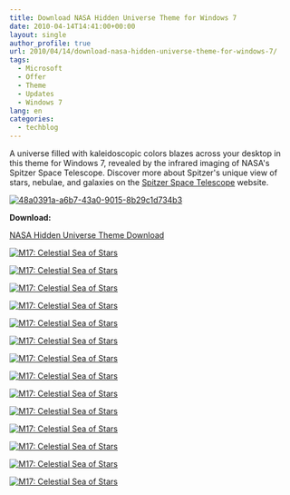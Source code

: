 ```yaml
---
title: Download NASA Hidden Universe Theme for Windows 7
date: 2010-04-14T14:41:00+00:00
layout: single
author_profile: true
url: 2010/04/14/download-nasa-hidden-universe-theme-for-windows-7/
tags:
  - Microsoft
  - Offer
  - Theme
  - Updates
  - Windows 7
lang: en
categories: 
  - techblog
---
```

A universe filled with kaleidoscopic colors blazes across your desktop in this theme for Windows 7, revealed by the infrared imaging of NASA's Spitzer Space Telescope. Discover more about Spitzer's unique view of stars, nebulae, and galaxies on the [Spitzer Space Telescope](http://go.microsoft.com/fwlink/?LinkID=187616) website.

[![48a0391a-a6b7-43a0-9015-8b29c1d734b3](http://lh5.ggpht.com/_vaUVXcmC3OI/S8XNKY96FeI/AAAAAAAAB7c/iJFe_2ZQTvs/48a0391a-a6b7-43a0-9015-8b29c1d734b3%5B6%5D.jpg?imgmax=800 "48a0391a-a6b7-43a0-9015-8b29c1d734b3")](http://download.microsoft.com/download/f/D/8/FD80790C-926E-40C4-A3AA-125F91DF49DD/NASAHiddenUniverse.themepack) 

**Download:**

[NASA Hidden Universe Theme Download](http://download.microsoft.com/download/F/D/8/FD80790C-926E-40C4-A3AA-125F91DF49DD/NASAHiddenUniverse.themepack)

[![M17: Celestial Sea of Stars](http://www.windowsobserver.com/images/blog_images/NASAHiddenUniverseWindows7Theme_EFAB/01spitzeromeganebula_thumb.jpg "M17: Celestial Sea of Stars")](http://www.windowsobserver.com/images/blog_images/NASAHiddenUniverseWindows7Theme_EFAB/01spitzeromeganebula.jpg)

[![M17: Celestial Sea of Stars](http://www.windowsobserver.com/images/blog_images/NASAHiddenUniverseWindows7Theme_EFAB/02spitzerlmc_thumb.jpg "M17: Celestial Sea of Stars")](http://www.windowsobserver.com/images/blog_images/NASAHiddenUniverseWindows7Theme_EFAB/02spitzerlmc.jpg)

[![M17: Celestial Sea of Stars](http://www.windowsobserver.com/images/blog_images/NASAHiddenUniverseWindows7Theme_EFAB/03spitzerw5nebula_thumb.jpg "M17: Celestial Sea of Stars")](http://www.windowsobserver.com/images/blog_images/NASAHiddenUniverseWindows7Theme_EFAB/03spitzerw5nebula.jpg) 

[![M17: Celestial Sea of Stars](http://www.windowsobserver.com/images/blog_images/NASAHiddenUniverseWindows7Theme_EFAB/04spitzerhelixnebula_thumb.jpg "M17: Celestial Sea of Stars")](http://www.windowsobserver.com/images/blog_images/NASAHiddenUniverseWindows7Theme_EFAB/04spitzerhelixnebula.jpg)

[![M17: Celestial Sea of Stars](http://www.windowsobserver.com/images/blog_images/NASAHiddenUniverseWindows7Theme_EFAB/05spitzerpleiades_thumb.jpg "M17: Celestial Sea of Stars")](http://www.windowsobserver.com/images/blog_images/NASAHiddenUniverseWindows7Theme_EFAB/05spitzerpleiades.jpg)

[![M17: Celestial Sea of Stars](http://www.windowsobserver.com/images/blog_images/NASAHiddenUniverseWindows7Theme_EFAB/06spitzergalacticcenter_thumb.jpg "M17: Celestial Sea of Stars")](http://www.windowsobserver.com/images/blog_images/NASAHiddenUniverseWindows7Theme_EFAB/06spitzergalacticcenter.jpg)

[![M17: Celestial Sea of Stars](http://www.windowsobserver.com/images/blog_images/NASAHiddenUniverseWindows7Theme_EFAB/07spitzerwhirlpoolgalaxy_thumb.jpg "M17: Celestial Sea of Stars")](http://www.windowsobserver.com/images/blog_images/NASAHiddenUniverseWindows7Theme_EFAB/07spitzerwhirlpoolgalaxy.jpg)

[![M17: Celestial Sea of Stars](http://www.windowsobserver.com/images/blog_images/NASAHiddenUniverseWindows7Theme_EFAB/08spitzerorionnebula_thumb.jpg "M17: Celestial Sea of Stars")](http://www.windowsobserver.com/images/blog_images/NASAHiddenUniverseWindows7Theme_EFAB/08spitzerorionnebula.jpg)

[![M17: Celestial Sea of Stars](http://www.windowsobserver.com/images/blog_images/NASAHiddenUniverseWindows7Theme_EFAB/09spitzerrhooph_thumb.jpg "M17: Celestial Sea of Stars")](http://www.windowsobserver.com/images/blog_images/NASAHiddenUniverseWindows7Theme_EFAB/09spitzerrhooph.jpg)

[![M17: Celestial Sea of Stars](http://www.windowsobserver.com/images/blog_images/NASAHiddenUniverseWindows7Theme_EFAB/10spitzerpinwheelgalaxy_thumb.jpg "M17: Celestial Sea of Stars")](http://www.windowsobserver.com/images/blog_images/NASAHiddenUniverseWindows7Theme_EFAB/10spitzerpinwheelgalaxy.jpg)

[![M17: Celestial Sea of Stars](http://www.windowsobserver.com/images/blog_images/NASAHiddenUniverseWindows7Theme_EFAB/11spitzeretacar_thumb.jpg "M17: Celestial Sea of Stars")](http://www.windowsobserver.com/images/blog_images/NASAHiddenUniverseWindows7Theme_EFAB/11spitzeretacar.jpg)

[![M17: Celestial Sea of Stars](http://www.windowsobserver.com/images/blog_images/NASAHiddenUniverseWindows7Theme_EFAB/12spitzerlmc_thumb.jpg "M17: Celestial Sea of Stars")](http://www.windowsobserver.com/images/blog_images/NASAHiddenUniverseWindows7Theme_EFAB/12spitzerlmc.jpg)

[![M17: Celestial Sea of Stars](http://www.windowsobserver.com/images/blog_images/NASAHiddenUniverseWindows7Theme_EFAB/13spitzerngc133_thumb.jpg "M17: Celestial Sea of Stars")](http://www.windowsobserver.com/images/blog_images/NASAHiddenUniverseWindows7Theme_EFAB/13spitzerngc133.jpg)

[![M17: Celestial Sea of Stars](http://www.windowsobserver.com/images/blog_images/NASAHiddenUniverseWindows7Theme_EFAB/14spitzerconenebula_thumb.jpg "M17: Celestial Sea of Stars")](http://www.windowsobserver.com/images/blog_images/NASAHiddenUniverseWindows7Theme_EFAB/14spitzerconenebula.jpg)